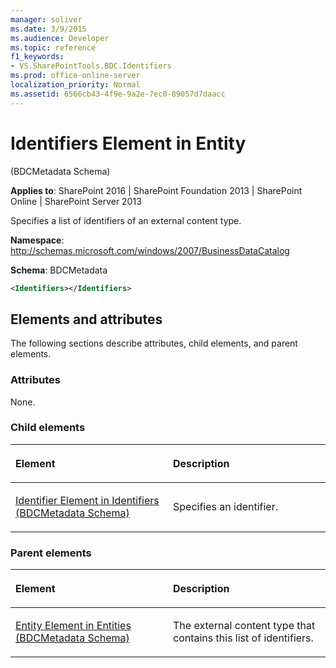 ```yaml
---
manager: soliver
ms.date: 3/9/2015
ms.audience: Developer
ms.topic: reference
f1_keywords:
- VS.SharePointTools.BDC.Identifiers
ms.prod: office-online-server
localization_priority: Normal
ms.assetid: 6566cb43-4f9e-9a2e-7ec0-89057d7daacc
---
```


# Identifiers Element in Entity 

(BDCMetadata Schema)

**Applies to**: SharePoint 2016 | SharePoint Foundation 2013 | SharePoint Online | SharePoint Server 2013

Specifies a list of identifiers of an external content type.

**Namespace**: http://schemas.microsoft.com/windows/2007/BusinessDataCatalog

**Schema**: BDCMetadata

```XML
<Identifiers></Identifiers>
```

## Elements and attributes

The following sections describe attributes, child elements, and parent elements.

### Attributes

None.

### Child elements

<table>
<colgroup>
<col width="50%" />
<col width="50%" />
</colgroup>
<thead>
<tr class="header">
<th align="left"><p>Element</p></th>
<th align="left"><p>Description</p></th>
</tr>
</thead>
<tbody>
<tr class="odd">
<td align="left"><p><span sdata="link"><a href="identifier-element-in-identifiers-bdcmetadata-schema.md">Identifier Element in Identifiers (BDCMetadata Schema)</a></span></p></td>
<td align="left"><p>Specifies an identifier.</p></td>
</tr>
</tbody>
</table>

### Parent elements

<table>
<colgroup>
<col width="50%" />
<col width="50%" />
</colgroup>
<thead>
<tr class="header">
<th align="left"><p>Element</p></th>
<th align="left"><p>Description</p></th>
</tr>
</thead>
<tbody>
<tr class="odd">
<td align="left"><p><span sdata="link"><a href="entity-element-in-entities-bdcmetadata-schema.md">Entity Element in Entities (BDCMetadata Schema)</a></span></p></td>
<td align="left"><p>The external content type that contains this list of identifiers.</p></td>
</tr>
</tbody>
</table>








